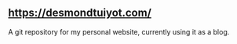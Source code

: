 ## https://desmondtuiyot.com/
A git repository for my personal website, currently using it as a blog.
